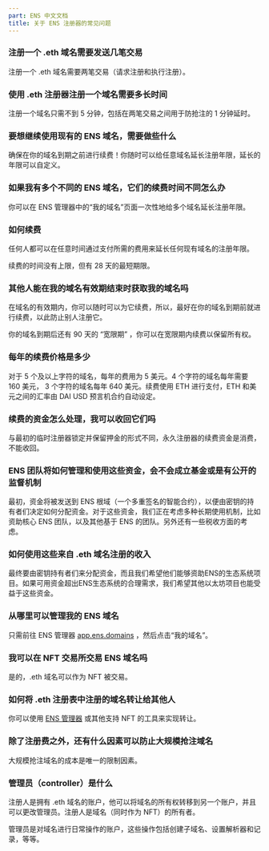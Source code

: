 ```yaml
---
part: ENS 中文文档
title: 关于 ENS 注册器的常见问题 
---
```


### 注册一个 .eth 域名需要发送几笔交易

注册一个 .eth 域名需要两笔交易（请求注册和执行注册）。

### 使用 .eth 注册器注册一个域名需要多长时间

注册一个域名只需不到 5 分钟，包括在两笔交易之间用于防抢注的 1 分钟延时。

### 要想继续使用现有的 ENS 域名，需要做些什么

确保在你的域名到期之前进行续费！你随时可以给任意域名延长注册年限，延长的年限可以自定义。

### 如果我有多个不同的 ENS 域名，它们的续费时间不同怎么办

你可以在 ENS 管理器中的“我的域名”页面一次性地给多个域名延长注册年限。

### 如何续费

任何人都可以在任意时间通过支付所需的费用来延长任何现有域名的注册年限。

续费的时间没有上限，但有 28 天的最短期限。

### 其他人能在我的域名有效期结束时获取我的域名吗

在域名的有效期内，你可以随时可以为它续费，所以，最好在你的域名到期前就进行续费，以此防止别人注册它。

你的域名到期后还有 90 天的 “宽限期” ，你可以在宽限期内续费以保留所有权。

### 每年的续费价格是多少

对于 5 个及以上字符的域名，每年的费用为 5 美元。4 个字符的域名每年需要 160 美元， 3 个字符的域名每年 640 美元。续费使用 ETH 进行支付，ETH 和美元之间的汇率由 DAI USD 预言机合约自动设定。

### 续费的资金怎么处理，我可以收回它们吗

与最初的临时注册器锁定并保留押金的形式不同，永久注册器的续费资金是消费，不能收回。

### ENS 团队将如何管理和使用这些资金，会不会成立基金或是有公开的监督机制

最初，资金将被发送到 ENS 根域（一个多重签名的智能合约），以便由密钥的持有者们决定如何分配资金。对于这些资金，我们正在考虑多种长期使用机制，比如资助核心 ENS 团队，以及其他基于 ENS 的团队。另外还有一些税收方面的考虑。

### 如何使用这些来自 .eth 域名注册的收入

最终要由密钥持有者们来分配资金，而且我们希望他们能够资助ENS的生态系统项目。如果可用资金超出ENS生态系统的合理需求，我们希望其他以太坊项目也能受益于这些资金。

### 从哪里可以管理我的 ENS 域名

只需前往 ENS 管理器 [app.ens.domains](https://app.ens.domains/) ，然后点击“我的域名”。

### 我可以在 NFT 交易所交易 ENS 域名吗

是的，.eth 域名可以作为 NFT 被交易。

### 如何将 .eth 注册表中注册的域名转让给其他人

你可以使用 [ENS 管理器](https://app.ens.domains/) 或其他支持 NFT 的工具来实现转让。

### 除了注册费之外，还有什么因素可以防止大规模抢注域名

大规模抢注域名的成本是唯一的限制因素。

### 管理员（controller）是什么

注册人是拥有 .eth 域名的账户，他可以将域名的所有权转移到另一个账户，并且可以更改管理员。注册人是域名（同时作为 NFT）的所有者。

管理员是对域名进行日常操作的账户，这些操作包括创建子域名、设置解析器和记录，等等。
